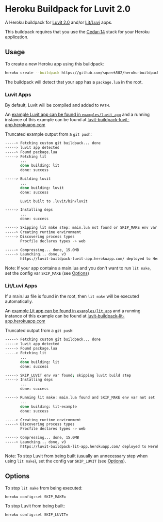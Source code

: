Heroku Buildpack for Luvit 2.0
==============================

A Heroku buildpack for [Luvit 2.0](https://luvit.io) and/or [Lit/Luvi](https://github.com/luvit/lit/#execution-and-packaging) apps.

This buildpack requires that you use the [Cedar-14](https://devcenter.heroku.com/articles/cedar-14-migration) stack for your Heroku application.

## Usage

To create a new Heroku app using this buildpack:

```bash
heroku create --buildpack https://github.com/squeek502/heroku-buildpack-luvit.git
```

The buildpack will detect that your app has a `package.lua` in the root.

### Luvit Apps

By default, Luvit will be compiled and added to `PATH`.

An [example Luvit app can be found in `examples/luvit_app`](examples/luvit_app) and a running instance of this example can be found at [luvit-buildpack-luvit-app.herokuapp.com](https://luvit-buildpack-luvit-app.herokuapp.com/)

Truncated example output from a `git push`:
```bash
-----> Fetching custom git buildpack... done
-----> luvit app detected
-----> Found package.lua
-----> Fetching lit
       ...
       done building: lit
       done: success

-----> Building luvit
       ...
       done building: luvit
       done: success

       Luvit built to .luvit/bin/luvit

-----> Installing deps
       ...
       done: success

-----> Skipping lit make step: main.lua not found or SKIP_MAKE env var set
-----> Creating runtime environment
-----> Discovering process types
       Procfile declares types -> web

-----> Compressing... done, 15.0MB
-----> Launching... done, v3
       https://luvit-buildpack-luvit-app.herokuapp.com/ deployed to Heroku
```

Note: If your app contains a main.lua and you don't want to run `lit make`, set the config var `SKIP_MAKE` (see [Options](#options))

### Lit/Luvi Apps

If a main.lua file is found in the root, then `lit make` will be executed automatically.

An [example Lit app can be found in `examples/lit_app`](examples/lit_app) and a running instance of this example can be found at [luvit-buildpack-lit-app.herokuapp.com](https://luvit-buildpack-lit-app.herokuapp.com/)

Truncated output from a `git push`:
```bash
-----> Fetching custom git buildpack... done
-----> luvit app detected
-----> Found package.lua
-----> Fetching lit
       ...
       done building: lit
       done: success

-----> SKIP_LUVIT env var found; skipping luvit build step
-----> Installing deps
       ...
       done: success

-----> Running lit make: main.lua found and SKIP_MAKE env var not set
       ...
       done building: lit-example
       done: success

-----> Creating runtime environment
-----> Discovering process types
       Procfile declares types -> web

-----> Compressing... done, 15.0MB
-----> Launching... done, v3
       https://luvit-buildpack-lit-app.herokuapp.com/ deployed to Heroku
```

Note: To stop Luvit from being built (usually an unnecessary step when using `lit make`), set the config var `SKIP_LUVIT` (see [Options](#options)).

## Options

To stop `lit make` from being executed:
```
heroku config:set SKIP_MAKE=
```

To stop Luvit from being built:
```
heroku config:set SKIP_LUVIT=
```
